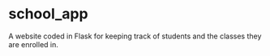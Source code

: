 # school_app
A website coded in Flask for keeping track of students and the classes they are enrolled in.
